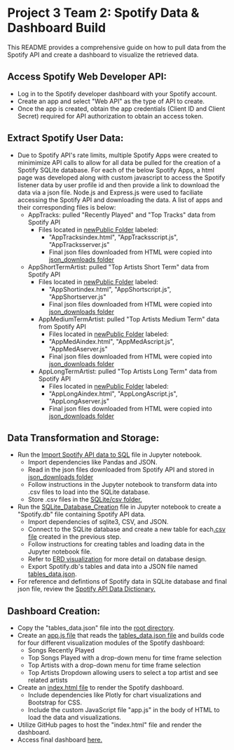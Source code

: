 # Project 3 Team 2: Spotify Data & Dashboard Build

This README provides a comprehensive guide on how to pull data from the Spotify API and create a dashboard to visualize the retrieved data. 

## Access Spotify Web Developer API:
- Log in to the Spotify developer dashboard with your Spotify account.
- Create an app and select "Web API" as the type of API to create.
- Once the app is created, obtain the app credentials (Client ID and Client Secret) required for API authorization to obtain an access token.

## Extract Spotify User Data:
- Due to Spotify API's rate limits, multiple Spotify Apps were created to minimimize API calls to allow for all data be pulled for the creation of a Spotify SQLite database. For each of the below Spotify Apps, a html page was developed along with custom javascript to access the Spotify listener data by user profile id and then provide a link to download the data via a json file. Node.js and Express.js were used to faciliate accessing the Spotify API and downloading the data. A list of apps and their corresponding files is below:
  - AppTracks: pulled "Recently Played" and "Top Tracks" data from Spotify API
    - Files located in [newPublic Folder](https://github.com/mbz4b8/project3group2/tree/main/Spotify_Data/Data_to_SQL/newPublic) labeled:
      - "AppTracksindex.html", "AppTracksscript.js", "AppTracksserver.js"
      - Final json files downloaded from HTML were copied into [json_downloads folder](https://github.com/mbz4b8/project3group2/tree/main/Spotify_Data/Data_to_SQL/json_downloads)
  - AppShortTermArtist: pulled "Top Artists Short Term" data from Spotify API
    - Files located in [newPublic Folder](https://github.com/mbz4b8/project3group2/tree/main/Spotify_Data/Data_to_SQL/newPublic) labeled:
      - "AppShortindex.html", "AppShortscript.js", "AppShortserver.js"
      - Final json files downloaded from HTML were copied into [json_downloads folder](https://github.com/mbz4b8/project3group2/tree/main/Spotify_Data/Data_to_SQL/json_downloads)
    - AppMediumTermArtist: pulled "Top Artists Medium Term" data from Spotify API
      - Files located in [newPublic Folder](https://github.com/mbz4b8/project3group2/tree/main/Spotify_Data/Data_to_SQL/newPublic) labeled:
      - "AppMedAindex.html", "AppMedAscript.js", "AppMedAserver.js"
      - Final json files downloaded from HTML were copied into [json_downloads folder](https://github.com/mbz4b8/project3group2/tree/main/Spotify_Data/Data_to_SQL/json_downloads)
    - AppLongTermArtist: pulled "Top Artists Long Term" data from Spotify API
      - Files located in [newPublic Folder](https://github.com/mbz4b8/project3group2/tree/main/Spotify_Data/Data_to_SQL/newPublic) labeled:
      - "AppLongAindex.html", "AppLongAscript.js", "AppLongAserver.js"
      - Final json files downloaded from HTML were copied into [json_downloads folder](https://github.com/mbz4b8/project3group2/tree/main/Spotify_Data/Data_to_SQL/json_downloads)

## Data Transformation and Storage:
- Run the [Import Spotify API data to SQL](https://github.com/mbz4b8/project3group2/blob/main/Spotify_Data/Data_to_SQL/Import%20Spotify%20API%20data%20to%20SQL.ipynb) file in Jupyter notebook.
  - Import dependencies like Pandas and JSON.
  - Read in the json files downloaded from Spotify API and stored in [json_downloads folder](https://github.com/mbz4b8/project3group2/tree/main/Spotify_Data/Data_to_SQL/json_downloads)
  - Follow instructions in the Jupyter notebook to transform data into .csv files to load into the SQLite database.
  - Store .csv files in the [SQLite/csv folder.](https://github.com/mbz4b8/project3group2/tree/main/Spotify_Data/Data_to_SQL/SQLite/csv)
- Run the [SQLite_Database_Creation](https://github.com/mbz4b8/project3group2/blob/main/Spotify_Data/Data_to_SQL/SQLite/SQLite_Database_Creation.ipynb) file in Jupyter notebook to create a "Spotify.db" file containing Spotify API data.
  - Import dependencies of sqlite3, CSV, and JSON.
  - Connect to the SQLite database and create a new table for each[.csv file](https://github.com/mbz4b8/project3group2/tree/main/Spotify_Data/Data_to_SQL/SQLite/csv) created in the previous step.
  - Follow instructions for creating tables and loading data in the Jupyter notebook file.
  - Refer to [ERD visualization](https://github.com/mbz4b8/project3group2/blob/main/Spotify_Data/Data_to_SQL/SQLite/Spotify_DB_ERD.png) for more detail on database design. 
  - Export Spotify.db's tables and data into a JSON file named [tables_data.json](https://github.com/mbz4b8/project3group2/blob/main/Spotify_Data/Data_to_SQL/SQLite/tables_data.json).
- For reference and defintions of Spotify data in SQLite database and final json file, review the [Spotify API Data Dictionary.](https://github.com/mbz4b8/project3group2/blob/main/Spotify_Data/Data_to_SQL/SQLite/Spotify%20API%20Data%20Dictionary.md)

## Dashboard Creation:
- Copy the "tables_data.json" file into the [root directory](https://github.com/mbz4b8/project3group2/tree/main).
- Create an [app.js file](https://github.com/mbz4b8/project3group2/blob/main/app.js) that reads the [tables_data.json file](https://github.com/mbz4b8/project3group2/blob/main/tables_data.json) and builds code for four different visualization modules of the Spotify dashboard:
  - Songs Recently Played
  - Top Songs Played with a drop-down menu for time frame selection
  - Top Artists with a drop-down menu for time frame selection
  - Top Artists Dropdown allowing users to select a top artist and see related artists
- Create an [index.html file](https://github.com/mbz4b8/project3group2/blob/main/index.html) to render the Spotify dashboard.
  - Include dependencies like Plotly for chart visualizations and Bootstrap for CSS.
  - Include the custom JavaScript file "app.js" in the body of HTML to load the data and visualizations.
- Utilize GitHub pages to host the "index.html" file and render the dashboard.
- Access final dashboard [here.](https://mbz4b8.github.io/project3group2)






